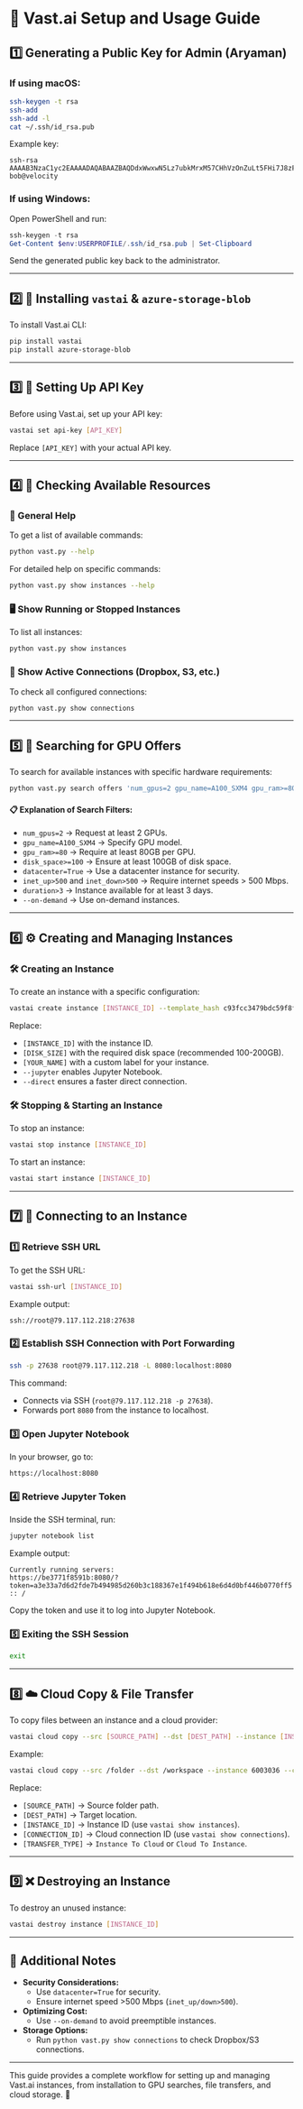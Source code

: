 # 🚀 Vast.ai Setup and Usage Guide

## 1️⃣ Generating a Public Key for Admin (Aryaman)

### If using macOS:
```bash
ssh-keygen -t rsa
ssh-add
ssh-add -l
cat ~/.ssh/id_rsa.pub
```
Example key:
```
ssh-rsa AAAAB3NzaC1yc2EAAAADAQABAAZBAQDdxWwxwN5Lz7ubkMrxM57CHhVzOnZuLt5FHi7J8zFXCJHfr96w+ccBOBo2rtBBTTRDLnJjIsKLgBcC3+jGyZhpUNMFRVIJ7MeqdEHgHFvUUV/uBkb7RjbyyFcb4BCSYNggUZkMNNoNgEa3aqtBSzt47bnuGqKszs9bfACaPFtr9Wo0b8p4IYil/gfOY5kuSVwkqrBCWrg53/+T2rAk/02mWNHXyBktJAu1q9qTWcyO68JTDd0sa+4apSu+CsJMBJs3FcDDRAl3bcpiKwRbCkQ+N63ol4xDV3zQRebUc98CJPh04Gnc41W02lmdqFL2XG5U/rV8/JM7CawKiIz3dbkv bob@velocity
```

### If using Windows:
Open PowerShell and run:
```powershell
ssh-keygen -t rsa
Get-Content $env:USERPROFILE/.ssh/id_rsa.pub | Set-Clipboard
```
Send the generated public key back to the administrator.

---
## 2️⃣ 🔧 Installing `vastai` & `azure-storage-blob`
To install Vast.ai CLI:
```bash
pip install vastai
pip install azure-storage-blob
```

---
## 3️⃣ 🔑 Setting Up API Key
Before using Vast.ai, set up your API key:
```bash
vastai set api-key [API_KEY]
```
Replace `[API_KEY]` with your actual API key.

---
## 4️⃣ 📂 Checking Available Resources
### 📖 General Help
To get a list of available commands:
```bash
python vast.py --help
```
For detailed help on specific commands:
```bash
python vast.py show instances --help
```

### 🖥️ Show Running or Stopped Instances
To list all instances:
```bash
python vast.py show instances
```

### 🔗 Show Active Connections (Dropbox, S3, etc.)
To check all configured connections:
```bash
python vast.py show connections
```

---
## 5️⃣ 🎯 Searching for GPU Offers
To search for available instances with specific hardware requirements:
```bash
python vast.py search offers 'num_gpus=2 gpu_name=A100_SXM4 gpu_ram>=80 disk_space>=100 datacenter=True inet_up>500 inet_down>500 duration>3' --on-demand
```
#### 📋 Explanation of Search Filters:
- `num_gpus=2` → Request at least 2 GPUs.
- `gpu_name=A100_SXM4` → Specify GPU model.
- `gpu_ram>=80` → Require at least 80GB per GPU.
- `disk_space>=100` → Ensure at least 100GB of disk space.
- `datacenter=True` → Use a datacenter instance for security.
- `inet_up>500` and `inet_down>500` → Require internet speeds > 500 Mbps.
- `duration>3` → Instance available for at least 3 days.
- `--on-demand` → Use on-demand instances.

---
## 6️⃣ ⚙️ Creating and Managing Instances
### 🛠️ Creating an Instance
To create an instance with a specific configuration:
```bash
vastai create instance [INSTANCE_ID] --template_hash c93fcc3479bdc59f8f906a17882e57c0 --disk [DISK_SIZE] --label [YOUR_NAME] --jupyter --direct
```
Replace:
- `[INSTANCE_ID]` with the instance ID.
- `[DISK_SIZE]` with the required disk space (recommended 100-200GB).
- `[YOUR_NAME]` with a custom label for your instance.
- `--jupyter` enables Jupyter Notebook.
- `--direct` ensures a faster direct connection.

### 🛠️ Stopping & Starting an Instance
To stop an instance:
```bash
vastai stop instance [INSTANCE_ID]
```
To start an instance:
```bash
vastai start instance [INSTANCE_ID]
```

---
## 7️⃣ 🔐 Connecting to an Instance
### 1️⃣ Retrieve SSH URL
To get the SSH URL:
```bash
vastai ssh-url [INSTANCE_ID]
```
Example output:
```
ssh://root@79.117.112.218:27638
```
### 2️⃣ Establish SSH Connection with Port Forwarding
```bash
ssh -p 27638 root@79.117.112.218 -L 8080:localhost:8080
```
This command:
- Connects via SSH (`root@79.117.112.218 -p 27638`).
- Forwards port `8080` from the instance to localhost.

### 3️⃣ Open Jupyter Notebook
In your browser, go to:
```
https://localhost:8080
```
### 4️⃣ Retrieve Jupyter Token
Inside the SSH terminal, run:
```bash
jupyter notebook list
```
Example output:
```
Currently running servers:
https://be3771f8591b:8080/?token=a3e33a7d6d2fde7b494985d260b3c188367e1f494b618e6d4d0bf446b0770ff5 :: /
```
Copy the token and use it to log into Jupyter Notebook.

### 5️⃣ Exiting the SSH Session
```bash
exit
```

---
## 8️⃣ ☁️ Cloud Copy & File Transfer
To copy files between an instance and a cloud provider:
```bash
vastai cloud copy --src [SOURCE_PATH] --dst [DEST_PATH] --instance [INSTANCE_ID] --connection [CONNECTION_ID] --transfer [TRANSFER_TYPE]
```
Example:
```bash
vastai cloud copy --src /folder --dst /workspace --instance 6003036 --connection 1001 --transfer "Instance To Cloud"
```
Replace:
- `[SOURCE_PATH]` → Source folder path.
- `[DEST_PATH]` → Target location.
- `[INSTANCE_ID]` → Instance ID (use `vastai show instances`).
- `[CONNECTION_ID]` → Cloud connection ID (use `vastai show connections`).
- `[TRANSFER_TYPE]` → `Instance To Cloud` or `Cloud To Instance`.

---
## 9️⃣ ❌ Destroying an Instance
To destroy an unused instance:
```bash
vastai destroy instance [INSTANCE_ID]
```

---
## 🔔 Additional Notes
- **Security Considerations:**
  - Use `datacenter=True` for security.
  - Ensure internet speed >500 Mbps (`inet_up/down>500`).
- **Optimizing Cost:**
  - Use `--on-demand` to avoid preemptible instances.
- **Storage Options:**
  - Run `python vast.py show connections` to check Dropbox/S3 connections.

---
This guide provides a complete workflow for setting up and managing Vast.ai instances, from installation to GPU searches, file transfers, and cloud storage. 🚀

